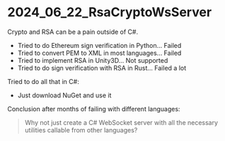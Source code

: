
# 2024_06_22_RsaCryptoWsServer

Crypto and RSA can be a pain outside of C#.

- Tried to do Ethereum sign verification in Python... Failed
- Tried to convert PEM to XML in most languages... Failed
- Tried to implement RSA in Unity3D... Not supported
- Tried to do sign verification with RSA in Rust... Failed a lot

Tried to do all that in C#:
- Just download NuGet and use it

Conclusion after months of failing with different languages:
> Why not just create a C# WebSocket server with all the necessary utilities callable from other languages?
